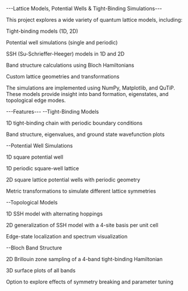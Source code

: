 ---Lattice Models, Potential Wells & Tight-Binding Simulations---

This project explores a wide variety of quantum lattice models, including:

Tight-binding models (1D, 2D)

Potential well simulations (single and periodic)

SSH (Su-Schrieffer-Heeger) models in 1D and 2D

Band structure calculations using Bloch Hamiltonians

Custom lattice geometries and transformations

The simulations are implemented using NumPy, Matplotlib, and QuTiP. These models provide insight into band formation, eigenstates, and topological edge modes.

---Features---
--Tight-Binding Models

1D tight-binding chain with periodic boundary conditions

Band structure, eigenvalues, and ground state wavefunction plots

--Potential Well Simulations

1D square potential well

1D periodic square-well lattice

2D square lattice potential wells with periodic geometry

Metric transformations to simulate different lattice symmetries

--Topological Models

1D SSH model with alternating hoppings

2D generalization of SSH model with a 4-site basis per unit cell

Edge-state localization and spectrum visualization

--Bloch Band Structure

2D Brillouin zone sampling of a 4-band tight-binding Hamiltonian

3D surface plots of all bands

Option to explore effects of symmetry breaking and parameter tuning
